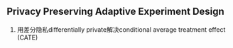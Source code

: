 ## Privacy Preserving Adaptive Experiment Design
1. 用差分隐私differentially private解决conditional average treatment effect (CATE)